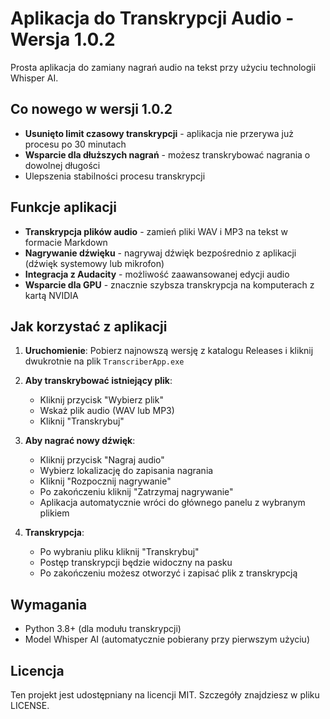 # Aplikacja do Transkrypcji Audio - Wersja 1.0.2

Prosta aplikacja do zamiany nagrań audio na tekst przy użyciu technologii Whisper AI.

## Co nowego w wersji 1.0.2

- **Usunięto limit czasowy transkrypcji** - aplikacja nie przerywa już procesu po 30 minutach
- **Wsparcie dla dłuższych nagrań** - możesz transkrybować nagrania o dowolnej długości
- Ulepszenia stabilności procesu transkrypcji

## Funkcje aplikacji

- **Transkrypcja plików audio** - zamień pliki WAV i MP3 na tekst w formacie Markdown
- **Nagrywanie dźwięku** - nagrywaj dźwięk bezpośrednio z aplikacji (dźwięk systemowy lub mikrofon)
- **Integracja z Audacity** - możliwość zaawansowanej edycji audio
- **Wsparcie dla GPU** - znacznie szybsza transkrypcja na komputerach z kartą NVIDIA

## Jak korzystać z aplikacji

1. **Uruchomienie**: Pobierz najnowszą wersję z katalogu Releases i kliknij dwukrotnie na plik `TranscriberApp.exe`

2. **Aby transkrybować istniejący plik**:

   - Kliknij przycisk "Wybierz plik"
   - Wskaż plik audio (WAV lub MP3)
   - Kliknij "Transkrybuj"

3. **Aby nagrać nowy dźwięk**:

   - Kliknij przycisk "Nagraj audio"
   - Wybierz lokalizację do zapisania nagrania
   - Kliknij "Rozpocznij nagrywanie"
   - Po zakończeniu kliknij "Zatrzymaj nagrywanie"
   - Aplikacja automatycznie wróci do głównego panelu z wybranym plikiem

4. **Transkrypcja**:
   - Po wybraniu pliku kliknij "Transkrybuj"
   - Postęp transkrypcji będzie widoczny na pasku
   - Po zakończeniu możesz otworzyć i zapisać plik z transkrypcją

## Wymagania

- Python 3.8+ (dla modułu transkrypcji)
- Model Whisper AI (automatycznie pobierany przy pierwszym użyciu)

## Licencja

Ten projekt jest udostępniany na licencji MIT. Szczegóły znajdziesz w pliku LICENSE.
